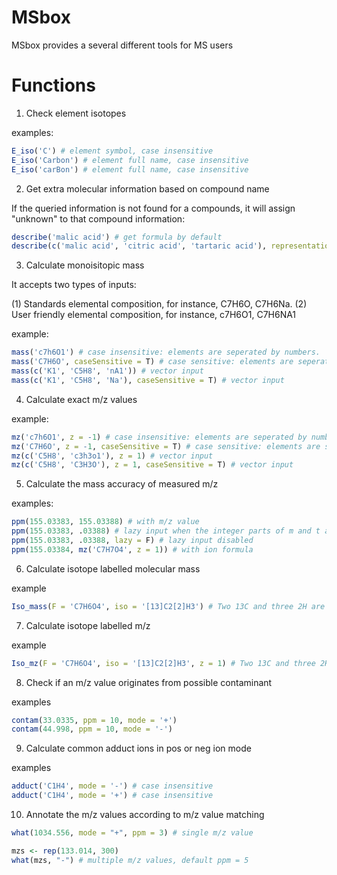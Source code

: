 # MSbox

MSbox provides a several different tools for MS users

# Functions

1. Check element isotopes

examples:

```r
E_iso('C') # element symbol, case insensitive
E_iso('Carbon') # element full name, case insensitive
E_iso('carBon') # element full name, case insensitive
```

2. Get extra molecular information based on compound name

If the queried information is not found for a compounds, it will assign "unknown" to that compound information:
```r
describe('malic acid') # get formula by default
describe(c('malic acid', 'citric acid', 'tartaric acid'), representation = "smiles") # get smiles
```

3. Calculate monoisitopic mass

It accepts two types of inputs: 

(1) Standards elemental composition, for instance, C7H6O, C7H6Na. 
(2) User friendly elemental composition, for instance, c7H6O1, C7H6NA1


example:

```r
mass('c7h6O1') # case insensitive: elements are seperated by numbers.
mass('C7H6O', caseSensitive = T) # case sensitive: elements are seperated by upper case letters. The number of the element can be missing if it is 1.
mass(c('K1', 'C5H8', 'nA1')) # vector input
mass(c('K1', 'C5H8', 'Na'), caseSensitive = T) # vector input
```

4. Calculate exact m/z values

example:

```r
mz('c7h6O1', z = -1) # case insensitive: elements are seperated by numbers.
mz('C7H6O', z = -1, caseSensitive = T) # case sensitive: elements are seperated by upper case letters. The number of the element can be missing if it is 1.
mz(c('C5H8', 'c3h3o1'), z = 1) # vector input
mz(c('C5H8', 'C3H3O'), z = 1, caseSensitive = T) # vector input
```

5. Calculate the mass accuracy of measured m/z

examples:

```r
ppm(155.03383, 155.03388) # with m/z value
ppm(155.03383, .03388) # lazy input when the integer parts of m and t are the same
ppm(155.03383, .03388, lazy = F) # lazy input disabled
ppm(155.03384, mz('C7H7O4', z = 1)) # with ion formula
```

6. Calculate isotope labelled molecular mass

example

```r
Iso_mass(F = 'C7H6O4', iso = '[13]C2[2]H3') # Two 13C and three 2H are labled. Case insensitive.
```

7. Calculate isotope labelled m/z

example

```r
Iso_mz(F = 'C7H6O4', iso = '[13]C2[2]H3', z = 1) # Two 13C and three 2H are labled. Case insensitive.
```

8. Check if an m/z value originates from possible contaminant

examples

```r
contam(33.0335, ppm = 10, mode = '+')
contam(44.998, ppm = 10, mode = '-')
```

9. Calculate common adduct ions in pos or neg ion mode

examples

```r
adduct('C1H4', mode = '-') # case insensitive
adduct('C1H4', mode = '+') # case insensitive
```

10. Annotate the m/z values according to m/z value matching

```r
what(1034.556, mode = "+", ppm = 3) # single m/z value

mzs <- rep(133.014, 300)
what(mzs, "-") # multiple m/z values, default ppm = 5
```
